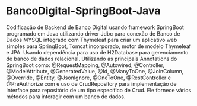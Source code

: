 # BancoDigital-SpringBoot-Java

Codificação de Backend de Banco Digital usando framework SpringBoot programado em Java utilizando driver Jdbc para conexão de Banco de Dados MYSQL integrado com Thymeleaf
para criar um aplicativo web simples para SpringBoot, Tomcat incorporado, motor de modelo Thymeleaf e JPA. Usando dependência para uso de H2Database para gerenciamento de banco de dados relacional. Utilizando as principais Annotations do SpringBoot como: @RequestMapping, @Autowired, @Controller, @ModelAttribute, @GeneratedValue, @Id, @ManyToOne, @JoinColumn,
@Override, @Entity, @JsonIgnore, @OneToOne, @RestController e @PreAuthorize com e uso de CrudRepository para implementação de Interface para repositório de um tipo específico de Crud. Ele fornece vários métodos para interagir com um banco de dados.

